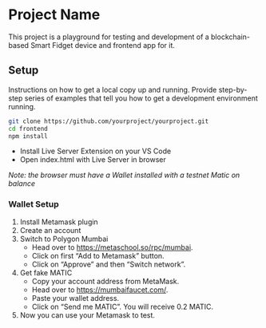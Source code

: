# Project Name
This project is a playground for testing and development of a blockchain-based Smart Fidget device and frontend app for it.

## Setup
Instructions on how to get a local copy up and running. Provide step-by-step series of examples that tell you how to get a development environment running.

```bash
git clone https://github.com/yourproject/yourproject.git
cd frontend
npm install
```

- Install Live Server Extension on your VS Code
- Open index.html with Live Server in browser

*Note: the browser must have a Wallet installed with a testnet Matic on balance*
### Wallet Setup
1. Install Metamask plugin
2. Create an account
3. Switch to Polygon Mumbai
    - Head over to https://metaschool.so/rpc/mumbai.
    - Click on first “Add to Metamask” button.
    - Click on “Approve” and then “Switch network”.
4. Get fake MATIC
    - Copy your account address from MetaMask.
    - Head over to https://mumbaifaucet.com/.
    - Paste your wallet address.
    - Click on “Send me MATIC”. You will receive 0.2 MATIC.
5. Now you can use your Metamask to test.